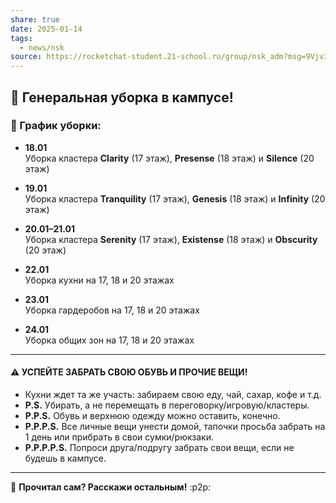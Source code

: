 ```yaml
---
share: true
date: 2025-01-14
tags:
  - news/nsk
source: https://rocketchat-student.21-school.ru/group/nsk_adm?msg=9Vjv3mNU15m7xDBbI
---
```


## 🧹 **Генеральная уборка в кампусе!**

### 📅 График уборки:

- **18.01**  
  Уборка кластера **Clarity** (17 этаж), **Presense** (18 этаж) и **Silence** (20 этаж)

- **19.01**  
  Уборка кластера **Tranquility** (17 этаж), **Genesis** (18 этаж) и **Infinity** (20 этаж)

- **20.01–21.01**  
  Уборка кластера **Serenity** (17 этаж), **Existense** (18 этаж) и **Obscurity** (20 этаж)

- **22.01**  
  Уборка кухни на 17, 18 и 20 этажах

- **23.01**  
  Уборка гардеробов на 17, 18 и 20 этажах

- **24.01**  
  Уборка общих зон на 17, 18 и 20 этажах

---

#### ⚠️ **УСПЕЙТЕ ЗАБРАТЬ СВОЮ ОБУВЬ И ПРОЧИЕ ВЕЩИ!**  

- Кухни ждет та же участь: забираем свою еду, чай, сахар, кофе и т.д.
- **P.S.** Убирать, а не перемещать в переговорку/игровую/кластеры.
- **P.P.S.** Обувь и верхнюю одежду можно оставить, конечно.
- **P.P.P.S.** Все личные вещи унести домой, тапочки просьба забрать на 1 день или прибрать в свои сумки/рюкзаки.
- **P.P.P.P.S.** Попроси друга/подругу забрать свои вещи, если не будешь в кампусе.

---

👀 **Прочитал сам? Расскажи остальным!** :p2p:
